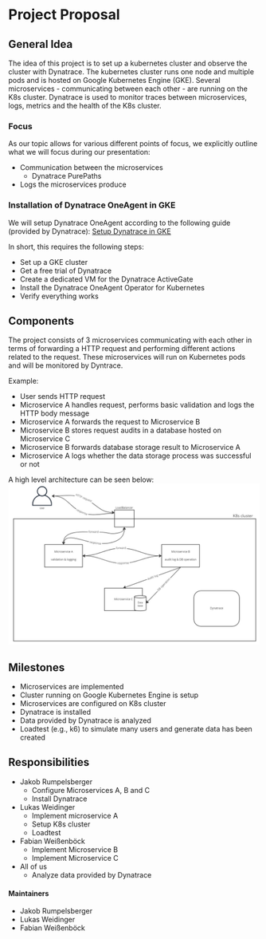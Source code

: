 # Project Proposal

## General Idea
The idea of this project is to set up a kubernetes cluster and observe the cluster with Dynatrace. The kubernetes cluster runs one node and multiple pods and is hosted on Google Kubernetes Engine (GKE). Several microservices - communicating between each other - are running on the K8s cluster. Dynatrace is used to monitor traces between microservices, logs, metrics and the health of the K8s cluster.

### Focus
As our topic allows for various different points of focus, we explicitly outline what we will focus during our presentation:
- Communication between the microservices
  - Dynatrace PurePaths
- Logs the microservices produce

### Installation of Dynatrace OneAgent in GKE
We will setup Dynatrace OneAgent according to the following guide (provided by Dynatrace): [Setup Dynatrace in GKE](https://learn.dynatracelabs.com/workshops/kubernetes-gke/index.html#0)

In short, this requires the following steps:
- Set up a GKE cluster
- Get a free trial of Dynatrace
- Create a dedicated VM for the Dynatrace ActiveGate
- Install the Dynatrace OneAgent Operator for Kubernetes
- Verify everything works

## Components
The project consists of 3 microservices communicating with each other in terms of forwarding a HTTP request and performing different actions related to the request. These microservices will run on Kubernetes pods and will be monitored by Dyntrace.

Example:
- User sends HTTP request
- Microservice A handles request, performs basic validation and logs the HTTP body message
- Microservice A forwards the request to Microservice B
- Microservice B stores request audits in a database hosted on Microservice C
- Microservice B forwards database storage result to Microservice A
- Microservice A logs whether the data storage process was successful or not

A high level architecture can be seen below:
![Architecture of our K8s cluster](architecture.jpg "Architecture")
## Milestones
- Microservices are implemented
- Cluster running on Google Kubernetes Engine is setup
- Microservices are configured on K8s cluster
- Dynatrace is installed
- Data provided by Dynatrace is analyzed
- Loadtest (e.g., k6) to simulate many users and generate data has been created

## Responsibilities
- Jakob Rumpelsberger
  - Configure Microservices A, B and C
  - Install Dynatrace
- Lukas Weidinger
  - Implement microservice A
  - Setup K8s cluster
  - Loadtest
- Fabian Weißenböck
  - Implement Microservice B
  - Implement Microservice C
- All of us
  - Analyze data provided by Dynatrace

#### Maintainers
- Jakob Rumpelsberger
- Lukas Weidinger
- Fabian Weißenböck
